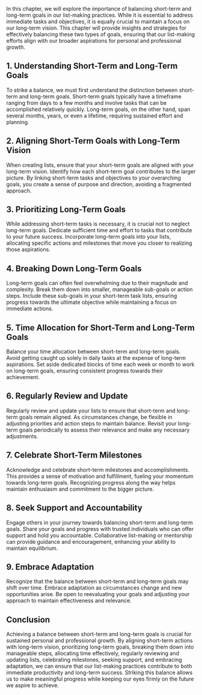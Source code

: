 
In this chapter, we will explore the importance of balancing short-term and long-term goals in our list-making practices. While it is essential to address immediate tasks and objectives, it is equally crucial to maintain a focus on our long-term vision. This chapter will provide insights and strategies for effectively balancing these two types of goals, ensuring that our list-making efforts align with our broader aspirations for personal and professional growth.

**1. Understanding Short-Term and Long-Term Goals**
---------------------------------------------------

To strike a balance, we must first understand the distinction between short-term and long-term goals. Short-term goals typically have a timeframe ranging from days to a few months and involve tasks that can be accomplished relatively quickly. Long-term goals, on the other hand, span several months, years, or even a lifetime, requiring sustained effort and planning.

**2. Aligning Short-Term Goals with Long-Term Vision**
------------------------------------------------------

When creating lists, ensure that your short-term goals are aligned with your long-term vision. Identify how each short-term goal contributes to the larger picture. By linking short-term tasks and objectives to your overarching goals, you create a sense of purpose and direction, avoiding a fragmented approach.

**3. Prioritizing Long-Term Goals**
-----------------------------------

While addressing short-term tasks is necessary, it is crucial not to neglect long-term goals. Dedicate sufficient time and effort to tasks that contribute to your future success. Incorporate long-term goals into your lists, allocating specific actions and milestones that move you closer to realizing those aspirations.

**4. Breaking Down Long-Term Goals**
------------------------------------

Long-term goals can often feel overwhelming due to their magnitude and complexity. Break them down into smaller, manageable sub-goals or action steps. Include these sub-goals in your short-term task lists, ensuring progress towards the ultimate objective while maintaining a focus on immediate actions.

**5. Time Allocation for Short-Term and Long-Term Goals**
---------------------------------------------------------

Balance your time allocation between short-term and long-term goals. Avoid getting caught up solely in daily tasks at the expense of long-term aspirations. Set aside dedicated blocks of time each week or month to work on long-term goals, ensuring consistent progress towards their achievement.

**6. Regularly Review and Update**
----------------------------------

Regularly review and update your lists to ensure that short-term and long-term goals remain aligned. As circumstances change, be flexible in adjusting priorities and action steps to maintain balance. Revisit your long-term goals periodically to assess their relevance and make any necessary adjustments.

**7. Celebrate Short-Term Milestones**
--------------------------------------

Acknowledge and celebrate short-term milestones and accomplishments. This provides a sense of motivation and fulfillment, fueling your momentum towards long-term goals. Recognizing progress along the way helps maintain enthusiasm and commitment to the bigger picture.

**8. Seek Support and Accountability**
--------------------------------------

Engage others in your journey towards balancing short-term and long-term goals. Share your goals and progress with trusted individuals who can offer support and hold you accountable. Collaborative list-making or mentorship can provide guidance and encouragement, enhancing your ability to maintain equilibrium.

**9. Embrace Adaptation**
-------------------------

Recognize that the balance between short-term and long-term goals may shift over time. Embrace adaptation as circumstances change and new opportunities arise. Be open to reevaluating your goals and adjusting your approach to maintain effectiveness and relevance.

**Conclusion**
--------------

Achieving a balance between short-term and long-term goals is crucial for sustained personal and professional growth. By aligning short-term actions with long-term vision, prioritizing long-term goals, breaking them down into manageable steps, allocating time effectively, regularly reviewing and updating lists, celebrating milestones, seeking support, and embracing adaptation, we can ensure that our list-making practices contribute to both immediate productivity and long-term success. Striking this balance allows us to make meaningful progress while keeping our eyes firmly on the future we aspire to achieve.
